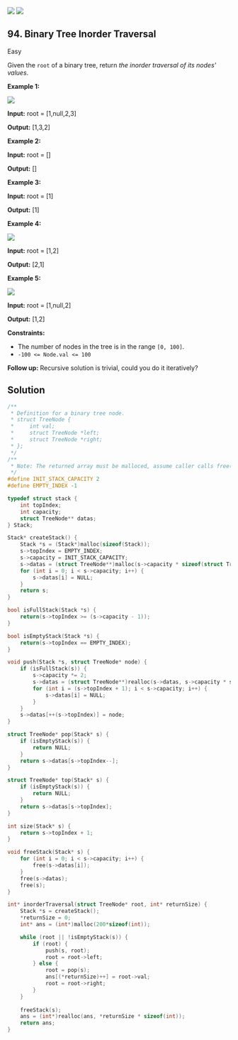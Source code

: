 [![](https://img.shields.io/github/stars/LeetCode-in-C/LeetCode-in-C?label=Stars&style=flat-square)](https://github.com/LeetCode-in-C/LeetCode-in-C)
[![](https://img.shields.io/github/forks/LeetCode-in-C/LeetCode-in-C?label=Fork%20me%20on%20GitHub%20&style=flat-square)](https://github.com/LeetCode-in-C/LeetCode-in-C/fork)

## 94\. Binary Tree Inorder Traversal

Easy

Given the `root` of a binary tree, return _the inorder traversal of its nodes' values_.

**Example 1:**

![](https://assets.leetcode.com/uploads/2020/09/15/inorder_1.jpg)

**Input:** root = [1,null,2,3]

**Output:** [1,3,2] 

**Example 2:**

**Input:** root = []

**Output:** [] 

**Example 3:**

**Input:** root = [1]

**Output:** [1] 

**Example 4:**

![](https://assets.leetcode.com/uploads/2020/09/15/inorder_5.jpg)

**Input:** root = [1,2]

**Output:** [2,1] 

**Example 5:**

![](https://assets.leetcode.com/uploads/2020/09/15/inorder_4.jpg)

**Input:** root = [1,null,2]

**Output:** [1,2] 

**Constraints:**

*   The number of nodes in the tree is in the range `[0, 100]`.
*   `-100 <= Node.val <= 100`

**Follow up:** Recursive solution is trivial, could you do it iteratively?

## Solution

```c
/**
 * Definition for a binary tree node.
 * struct TreeNode {
 *     int val;
 *     struct TreeNode *left;
 *     struct TreeNode *right;
 * };
 */
/**
 * Note: The returned array must be malloced, assume caller calls free().
 */
#define INIT_STACK_CAPACITY 2
#define EMPTY_INDEX -1

typedef struct stack {
    int topIndex;
    int capacity;
    struct TreeNode** datas;
} Stack;

Stack* createStack() {
    Stack *s = (Stack*)malloc(sizeof(Stack));
    s->topIndex = EMPTY_INDEX;
    s->capacity = INIT_STACK_CAPACITY;
    s->datas = (struct TreeNode**)malloc(s->capacity * sizeof(struct TreeNode*));
    for (int i = 0; i < s->capacity; i++) {
        s->datas[i] = NULL;
    }
    return s;
}

bool isFullStack(Stack *s) {
    return(s->topIndex >= (s->capacity - 1));
}

bool isEmptyStack(Stack *s) {
    return(s->topIndex == EMPTY_INDEX);
}

void push(Stack *s, struct TreeNode* node) {
    if (isFullStack(s)) {
        s->capacity *= 2;
        s->datas = (struct TreeNode**)realloc(s->datas, s->capacity * sizeof(struct TreeNode*));
        for (int i = (s->topIndex + 1); i < s->capacity; i++) {
            s->datas[i] = NULL;
        }
    }
    s->datas[++(s->topIndex)] = node;
}

struct TreeNode* pop(Stack* s) {
    if (isEmptyStack(s)) {
        return NULL;
    }
    return s->datas[s->topIndex--];
}

struct TreeNode* top(Stack* s) {
    if (isEmptyStack(s)) {
        return NULL;
    }
    return s->datas[s->topIndex];
}

int size(Stack* s) {
    return s->topIndex + 1;
}

void freeStack(Stack* s) {
    for (int i = 0; i < s->capacity; i++) {
        free(s->datas[i]);
    }
    free(s->datas);
    free(s);
}

int* inorderTraversal(struct TreeNode* root, int* returnSize) {
    Stack *s = createStack();
    *returnSize = 0;
    int* ans = (int*)malloc(200*sizeof(int));

    while (root || !isEmptyStack(s)) {
        if (root) {
            push(s, root);
            root = root->left;
        } else {
            root = pop(s);
            ans[(*returnSize)++] = root->val;
            root = root->right;
        }
    }
    
    freeStack(s);
    ans = (int*)realloc(ans, *returnSize * sizeof(int));
    return ans;
}
```